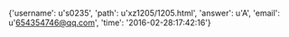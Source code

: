 {'username': u's0235', 'path': u'xz1205/1205.html', 'answer': u'A', 'email': u'654354746@qq.com', 'time': '2016-02-28:17:42:16'}